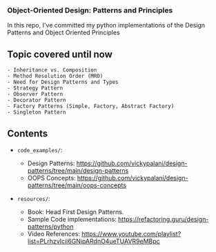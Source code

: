 ### Object-Oriented Design: Patterns and Principles

In this repo, I've committed my python implementations of the Design Patterns and Object Oriented Principles

## Topic covered until now
    - Inheritance vs. Composition
    - Method Resolution Order (MRO)
    - Need for Design Patterns and Types
    - Strategy Pattern
    - Observer Pattern
    - Decorator Pattern
    - Factory Patterns (Simple, Factory, Abstract Factory)
    - Singleton Pattern

## Contents

- `code_examples/`:
    - Design Patterns: https://github.com/vickypalani/design-patterns/tree/main/design-patterns
    - OOPS Concepts: https://github.com/vickypalani/design-patterns/tree/main/oops-concepts
  
- `resources/`:
    - Book: Head First Design Patterns.
    - Sample Code implementations: https://refactoring.guru/design-patterns/python
    - Video References: https://www.youtube.com/playlist?list=PLrhzvIcii6GNjpARdnO4ueTUAVR9eMBpc
      
